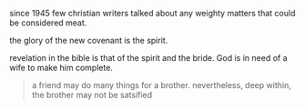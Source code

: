 since 1945 few christian writers talked about any weighty matters that could be considered meat.

the glory of the new covenant is the spirit.

revelation in the bible is that of the spirit and the bride. God is in need of a wife to make him complete.

> a friend may do many things for a brother. nevertheless, deep within, the brother may not be satsified
